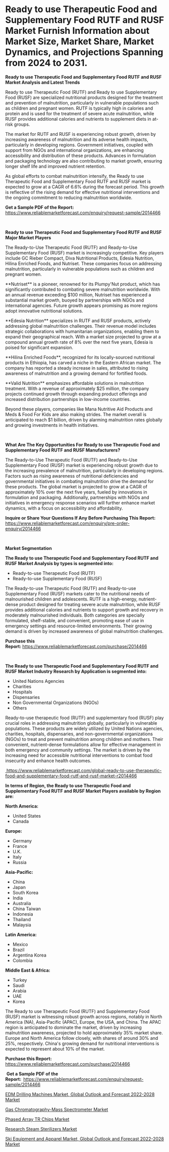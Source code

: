 <p><h1>Ready to use Therapeutic Food and Supplementary Food RUTF and RUSF Market Furnish Information about Market Size, Market Share, Market Dynamics, and Projections Spanning from 2024 to 2031.</h1></p><p><strong>Ready to use Therapeutic Food and Supplementary Food RUTF and RUSF Market Analysis and Latest Trends</strong></p>
<p><p>Ready to use Therapeutic Food (RUTF) and Ready to use Supplementary Food (RUSF) are specialized nutritional products designed for the treatment and prevention of malnutrition, particularly in vulnerable populations such as children and pregnant women. RUTF is typically high in calories and protein and is used for the treatment of severe acute malnutrition, while RUSF provides additional calories and nutrients to supplement diets in at-risk groups.</p><p>The market for RUTF and RUSF is experiencing robust growth, driven by increasing awareness of malnutrition and its adverse health impacts, particularly in developing regions. Government initiatives, coupled with support from NGOs and international organizations, are enhancing accessibility and distribution of these products. Advances in formulation and packaging technology are also contributing to market growth, ensuring longer shelf life and improved nutrient retention.</p><p>As global efforts to combat malnutrition intensify, the Ready to use Therapeutic Food and Supplementary Food RUTF and RUSF market is expected to grow at a CAGR of 6.6% during the forecast period. This growth is reflective of the rising demand for effective nutritional interventions and the ongoing commitment to reducing malnutrition worldwide.</p></p>
<p><strong>Get a Sample PDF of the Report:&nbsp;</strong> <a href="https://www.reliablemarketforecast.com/enquiry/request-sample/2014466?utm_campaign=1169&utm_medium=2&utm_source=Github&utm_content=ia&utm_term=26102024&utm_id=ready-to-use-therapeutic-food-and-supplementary-food-rutf-and-rusf">https://www.reliablemarketforecast.com/enquiry/request-sample/2014466</a></p>
<p>&nbsp;</p>
<p><strong>Ready to use Therapeutic Food and Supplementary Food RUTF and RUSF Major Market Players</strong></p>
<p><p>The Ready-to-Use Therapeutic Food (RUTF) and Ready-to-Use Supplementary Food (RUSF) market is increasingly competitive. Key players include GC Rieber Compact, Diva Nutritional Products, Edesia Nutrition, Hilina Enriched Foods, and Nutriset. These companies focus on addressing malnutrition, particularly in vulnerable populations such as children and pregnant women.</p><p>**Nutriset** is a pioneer, renowned for its Plumpy'Nut product, which has significantly contributed to combating severe malnutrition worldwide. With an annual revenue exceeding $100 million, Nutriset has experienced a substantial market growth, buoyed by partnerships with NGOs and international agencies. Future growth appears promising as more regions adopt innovative nutritional solutions.</p><p>**Edesia Nutrition** specializes in RUTF and RUSF products, actively addressing global malnutrition challenges. Their revenue model includes strategic collaborations with humanitarian organizations, enabling them to expand their geographical reach. With a market size projected to grow at a compound annual growth rate of 8% over the next five years, Edesia is poised for significant expansion.</p><p>**Hilina Enriched Foods**, recognized for its locally-sourced nutritional products in Ethiopia, has carved a niche in the Eastern African market. The company has reported a steady increase in sales, attributed to rising awareness of malnutrition and a growing demand for fortified foods.</p><p>**Valid Nutrition** emphasizes affordable solutions in malnutrition treatment. With a revenue of approximately $25 million, the company projects continued growth through expanding product offerings and increased distribution partnerships in low-income countries.</p><p>Beyond these players, companies like Mana Nutritive Aid Products and Meds & Food For Kids are also making strides. The market overall is anticipated to reach $1 billion, driven by alarming malnutrition rates globally and growing investments in health initiatives.</p></p>
<p>&nbsp;</p>
<p><strong>What Are The Key Opportunities For Ready to use Therapeutic Food and Supplementary Food RUTF and RUSF Manufacturers?</strong></p>
<p><p>The Ready-to-Use Therapeutic Food (RUTF) and Ready-to-Use Supplementary Food (RUSF) market is experiencing robust growth due to the increasing prevalence of malnutrition, particularly in developing regions. Factors such as rising awareness of nutritional deficiencies and governmental initiatives in combating malnutrition drive the demand for these products. The global market is projected to grow at a CAGR of approximately 10% over the next five years, fueled by innovations in formulation and packaging. Additionally, partnerships with NGOs and initiatives in emergency response scenarios will further enhance market dynamics, with a focus on accessibility and affordability.</p></p>
<p><strong>Inquire or Share Your Questions If Any Before Purchasing This Report:</strong> <a href="https://www.reliablemarketforecast.com/enquiry/pre-order-enquiry/2014466?utm_campaign=1169&utm_medium=2&utm_source=Github&utm_content=ia&utm_term=26102024&utm_id=ready-to-use-therapeutic-food-and-supplementary-food-rutf-and-rusf">https://www.reliablemarketforecast.com/enquiry/pre-order-enquiry/2014466</a></p>
<p>&nbsp;</p>
<p><strong>Market Segmentation</strong></p>
<p><strong>The Ready to use Therapeutic Food and Supplementary Food RUTF and RUSF Market Analysis by types is segmented into:</strong></p>
<p><ul><li>Ready-to-use Therapeutic Food (RUTF)</li><li>Ready-to-use Supplementary Food (RUSF)</li></ul></p>
<p><p>The Ready-to-use Therapeutic Food (RUTF) and Ready-to-use Supplementary Food (RUSF) markets cater to the nutritional needs of malnourished children and adolescents. RUTF is a high-energy, nutrient-dense product designed for treating severe acute malnutrition, while RUSF provides additional calories and nutrients to support growth and recovery in moderately malnourished individuals. Both categories are specially formulated, shelf-stable, and convenient, promoting ease of use in emergency settings and resource-limited environments. Their growing demand is driven by increased awareness of global malnutrition challenges.</p></p>
<p><strong>Purchase this Report:&nbsp;</strong><a href="https://www.reliablemarketforecast.com/purchase/2014466?utm_campaign=1169&utm_medium=2&utm_source=Github&utm_content=ia&utm_term=26102024&utm_id=ready-to-use-therapeutic-food-and-supplementary-food-rutf-and-rusf">https://www.reliablemarketforecast.com/purchase/2014466</a></p>
<p>&nbsp;</p>
<p><strong>The Ready to use Therapeutic Food and Supplementary Food RUTF and RUSF Market Industry Research by Application is segmented into:</strong></p>
<p><ul><li>United Nations Agencies</li><li>Charities</li><li>Hospitals</li><li>Dispensaries</li><li>Non Governmental Organizations (NGOs)</li><li>Others</li></ul></p>
<p><p>Ready-to-use therapeutic food (RUTF) and supplementary food (RUSF) play crucial roles in addressing malnutrition globally, particularly in vulnerable populations. These products are widely utilized by United Nations agencies, charities, hospitals, dispensaries, and non-governmental organizations (NGOs) to treat and prevent malnutrition among children and mothers. Their convenient, nutrient-dense formulations allow for effective management in both emergency and community settings. The market is driven by the increasing need for accessible nutritional interventions to combat food insecurity and enhance health outcomes.</p></p>
<p><a href="https://www.reliablemarketforecast.com/global-ready-to-use-therapeutic-food-and-supplementary-food-rutf-and-rusf-market-r2014466?utm_campaign=1169&utm_medium=2&utm_source=Github&utm_content=ia&utm_term=26102024&utm_id=ready-to-use-therapeutic-food-and-supplementary-food-rutf-and-rusf">&nbsp;https://www.reliablemarketforecast.com/global-ready-to-use-therapeutic-food-and-supplementary-food-rutf-and-rusf-market-r2014466</a></p>
<p><strong>In terms of Region, the Ready to use Therapeutic Food and Supplementary Food RUTF and RUSF Market Players available by Region are:</strong></p>
<p>
    <p> <strong> North America: </strong>
        <ul>
            <li>United States</li>
            <li>Canada</li>
        </ul>
        </p> 
    <p> <strong> Europe: </strong>
        <ul>
            <li>Germany</li>
            <li>France</li>
            <li>U.K.</li>
            <li>Italy</li>
            <li>Russia</li>
        </ul>
        </p> 
    <p> <strong> Asia-Pacific: </strong>
        <ul>
            <li>China</li>
            <li>Japan</li>
            <li>South Korea</li>
            <li>India</li>
            <li>Australia</li>
            <li>China Taiwan</li>
            <li>Indonesia</li>
            <li>Thailand</li>
            <li>Malaysia</li>
        </ul>
        </p> 
    <p> <strong> Latin America: </strong>
        <ul>
            <li>Mexico</li>
            <li>Brazil</li>
            <li>Argentina Korea</li>
            <li>Colombia</li>
        </ul>
        </p> 
    <p> <strong> Middle East & Africa: </strong>
        <ul>
            <li>Turkey</li>
            <li>Saudi</li>
            <li>Arabia</li>
            <li>UAE</li>
            <li>Korea</li>
        </ul>
    </p>
    </p>
<p><p>The Ready to use Therapeutic Food (RUTF) and Supplementary Food (RUSF) market is witnessing robust growth across regions, notably in North America (NA), Asia-Pacific (APAC), Europe, the USA, and China. The APAC region is anticipated to dominate the market, driven by increasing malnutrition awareness, projected to hold approximately 35% market share. Europe and North America follow closely, with shares of around 30% and 25%, respectively. China's growing demand for nutritional interventions is expected to represent about 10% of the market.</p></p>
<p><strong>Purchase this Report: </strong><a href="https://www.reliablemarketforecast.com/purchase/2014466?utm_campaign=1169&utm_medium=2&utm_source=Github&utm_content=ia&utm_term=26102024&utm_id=ready-to-use-therapeutic-food-and-supplementary-food-rutf-and-rusf">https://www.reliablemarketforecast.com/purchase/2014466</a></p>
<p>&nbsp;<strong>Get a Sample PDF of the Report:&nbsp;&nbsp;</strong><a href="https://www.reliablemarketforecast.com/enquiry/request-sample/2014466?utm_campaign=1169&utm_medium=2&utm_source=Github&utm_content=ia&utm_term=26102024&utm_id=ready-to-use-therapeutic-food-and-supplementary-food-rutf-and-rusf">https://www.reliablemarketforecast.com/enquiry/request-sample/2014466</a></p>
<p><strong></strong></p>
<p><p><a href="https://www.linkedin.com/pulse/global-perspectives-edm-drilling-machines-market-outlook-k0ine?utm_campaign=1169&utm_medium=2&utm_source=Github&utm_content=ia&utm_term=26102024&utm_id=ready-to-use-therapeutic-food-and-supplementary-food-rutf-and-rusf">EDM Drilling Machines Market, Global Outlook and Forecast 2022-2028 Market</a></p><p><a href="https://issuu.com/reportprime-2/docs/gas-chromatography-mass-spectromete_7f5397e1fd1bdf?utm_campaign=1169&utm_medium=2&utm_source=Github&utm_content=ia&utm_term=26102024&utm_id=ready-to-use-therapeutic-food-and-supplementary-food-rutf-and-rusf">Gas Chromatography-Mass Spectrometer Market</a></p><p><a href="https://github.com/connornew3y/Market-Research-Report-List-1/blob/main/phased-array-tr-chips-market.md?utm_campaign=1169&utm_medium=2&utm_source=Github&utm_content=ia&utm_term=26102024&utm_id=ready-to-use-therapeutic-food-and-supplementary-food-rutf-and-rusf">Phased Array TR Chips Market</a></p><p><a href="https://github.com/johnieimmarta/Market-Research-Report-List-1/blob/main/research-steam-sterilizers-market.md?utm_campaign=1169&utm_medium=2&utm_source=Github&utm_content=ia&utm_term=26102024&utm_id=ready-to-use-therapeutic-food-and-supplementary-food-rutf-and-rusf">Research Steam Sterilizers Market</a></p><p><a href="https://www.linkedin.com/pulse/ski-equipment-apparel-market-global-outlook-forecast-2022-2028-olybe?utm_campaign=1169&utm_medium=2&utm_source=Github&utm_content=ia&utm_term=26102024&utm_id=ready-to-use-therapeutic-food-and-supplementary-food-rutf-and-rusf">Ski Equipment and Apparel Market, Global Outlook and Forecast 2022-2028 Market</a></p></p>